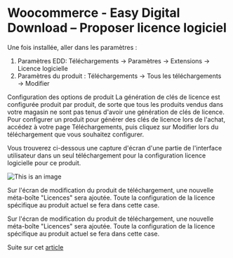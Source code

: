 # Woocommerce - Easy Digital Download – Proposer licence logiciel

Une fois installée, aller dans les paramètres : 
1. Paramètres EDD: Téléchargements → Paramètres → Extensions → Licence logicielle 
2. Paramètres du produit : Téléchargements → Tous les téléchargements → Modifier

Configuration des options de produit
La génération de clés de licence est configurée produit par produit, de sorte que tous les produits vendus dans votre magasin ne sont pas tenus d'avoir une génération de clés de licence. Pour configurer un produit pour générer des clés de licence lors de l'achat, accédez à votre page Téléchargements, puis cliquez sur Modifier lors du téléchargement que vous souhaitez configurer.

Vous trouverez ci-dessous une capture d'écran d'une partie de l'interface utilisateur dans un seul téléchargement pour la configuration licence logicielle pour ce produit.

![This is an image](https://d33v4339jhl8k0.cloudfront.net/docs/assets/5bd9bd662c7d3a01757a9eff/images/6184ce2f64e42a671b633cd2/6184ce2f4cb2d.png)

Sur l'écran de modification du produit de téléchargement, une nouvelle méta-boîte "Licences" sera ajoutée. Toute la configuration de la licence spécifique au produit actuel se fera dans cette case.

Sur l'écran de modification du produit de téléchargement, une nouvelle méta-boîte "Licences" sera ajoutée. Toute la configuration de la licence spécifique au produit actuel se fera dans cette case.

Suite sur cet [article](https://docs.easydigitaldownloads.com/article/1266-software-licensing-usage-instructions)
